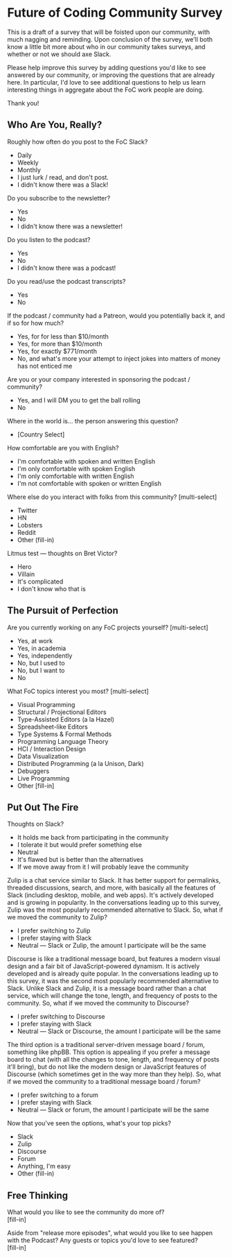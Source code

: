 # Future of Coding Community Survey

This is a draft of a survey that will be foisted upon our community, with much nagging and reminding. Upon conclusion of the survey, we'll both know a little bit more about who in our community takes surveys, and whether or not we should axe Slack.

Please help improve this survey by adding questions you'd like to see answered by our community, or improving the questions that are already here. In particular, I'd love to see additional questions to help us learn interesting things in aggregate about the FoC work people are doing.

Thank you!

## Who Are You, Really?

Roughly how often do you post to the FoC Slack?
* Daily
* Weekly
* Monthly
* I just lurk / read, and don't post.
* I didn't know there was a Slack!

Do you subscribe to the newsletter?
* Yes
* No
* I didn't know there was a newsletter!

Do you listen to the podcast?
* Yes
* No
* I didn't know there was a podcast!

Do you read/use the podcast transcripts?
* Yes
* No

If the podcast / community had a Patreon, would you potentially back it, and if so for how much?
* Yes, for for less than $10/month
* Yes, for more than $10/month
* Yes, for exactly $771/month
* No, and what's more your attempt to inject jokes into matters of money has not enticed me

Are you or your company interested in sponsoring the podcast / community?
* Yes, and I will DM you to get the ball rolling
* No

Where in the world is... the person answering this question?
* [Country Select]

How comfortable are you with English?
* I'm comfortable with spoken and written English
* I'm only comfortable with spoken English
* I'm only comfortable with written English
* I'm not comfortable with spoken or written English

Where else do you interact with folks from this community? [multi-select]
* Twitter
* HN
* Lobsters
* Reddit
* Other (fill-in)

Litmus test — thoughts on Bret Victor?
* Hero
* Villain
* It's complicated
* I don't know who that is

## The Pursuit of Perfection

Are you currently working on any FoC projects yourself? [multi-select]
* Yes, at work
* Yes, in academia
* Yes, independently
* No, but I used to
* No, but I want to
* No

What FoC topics interest you most? [multi-select]
* Visual Programming
* Structural / Projectional Editors
* Type-Assisted Editors (a la Hazel)
* Spreadsheet-like Editors
* Type Systems & Formal Methods
* Programming Language Theory
* HCI / Interaction Design
* Data Visualization
* Distributed Programming (a la Unison, Dark)
* Debuggers
* Live Programming
* Other [fill-in]

## Put Out The Fire

Thoughts on Slack?
* It holds me back from participating in the community
* I tolerate it but would prefer something else
* Neutral
* It's flawed but is better than the alternatives
* If we move away from it I will probably leave the community

Zulip is a chat service similar to Slack. It has better support for permalinks, threaded discussions, search, and more, with basically all the features of Slack (including desktop, mobile, and web apps). It's actively developed and is growing in popularity. In the conversations leading up to this survey, Zulip was the most popularly recommended alternative to Slack. So, what if we moved the community to Zulip?
* I prefer switching to Zulip
* I prefer staying with Slack
* Neutral — Slack or Zulip, the amount I participate will be the same

Discourse is like a traditional message board, but features a modern visual design and a fair bit of JavaScript-powered dynamism. It is actively developed and is already quite popular. In the conversations leading up to this survey, it was the second most popularly recommended alternative to Slack. Unlike Slack and Zulip, it is a message board rather than a chat service, which will change the tone, length, and frequency of posts to the community. So, what if we moved the community to Discourse?
* I prefer switching to Discourse
* I prefer staying with Slack
* Neutral — Slack or Discourse, the amount I participate will be the same

The third option is a traditional server-driven message board / forum, something like phpBB. This option is appealing if you prefer a message board to chat (with all the changes to tone, length, and frequency of posts it'll bring), but do not like the modern design or JavaScript features of Discourse (which sometimes get in the way more than they help). So, what if we moved the community to a traditional message board / forum?
* I prefer switching to a forum
* I prefer staying with Slack
* Neutral — Slack or forum, the amount I participate will be the same

Now that you've seen the options, what's your top picks?
* Slack
* Zulip
* Discourse
* Forum
* Anything, I'm easy
* Other (fill-in)

## Free Thinking

What would you like to see the community do more of?  
[fill-in]

Aside from "release more episodes", what would you like to see happen with the Podcast? Any guests or topics you'd love to see featured?  
[fill-in]

